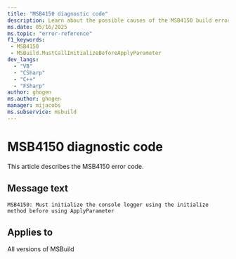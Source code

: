 ```yaml
---
title: "MSB4150 diagnostic code"
description: Learn about the possible causes of the MSB4150 build error, and get troubleshooting tips.
ms.date: 05/16/2025
ms.topic: "error-reference"
f1_keywords:
 - MSB4150
 - MSBuild.MustCallInitializeBeforeApplyParameter
dev_langs:
  - "VB"
  - "CSharp"
  - "C++"
  - "FSharp"
author: ghogen
ms.author: ghogen
manager: mijacobs
ms.subservice: msbuild
---
```


# MSB4150 diagnostic code

<!-- :::ErrorDefinitionDescription::: -->
<!-- :::editable-content name="introDescription"::: -->
This article describes the MSB4150 error code.
<!-- :::editable-content-end::: -->

## Message text

<!-- :::editable-content name="messageText"::: -->
`MSB4150: Must initialize the console logger using the initialize method before using ApplyParameter`
<!-- :::editable-content-end::: -->
<!-- MSB4150: Must initialize the console logger using the initialize method before using ApplyParameter -->

<!-- :::editable-content name="postOutputDescription"::: -->
<!--
{StrBegin="MSB4150: "}
-->
<!-- :::editable-content-end::: -->
<!-- :::ErrorDefinitionDescription-end::: -->

## Applies to

All versions of MSBuild

